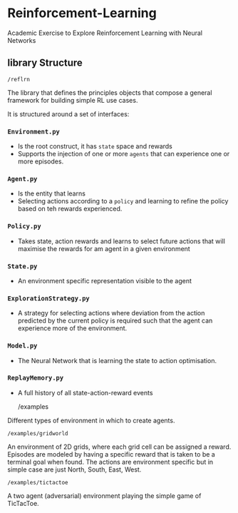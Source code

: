# Reinforcement-Learning
Academic Exercise to Explore Reinforcement Learning with Neural Networks

library Structure
-----------------


    /reflrn
    
The library that defines the principles objects that compose a general framework for building simple RL use cases.

It is structured around a set of interfaces:

### `Environment.py` ###
 * Is the root construct, it has `state` space and rewards
 * Supports the injection of one or more `agents` that can experience one or more episodes.
 
### `Agent.py` ###
* Is the entity that learns
* Selecting actions according to a `policy` and learning to refine the policy based on teh rewards experienced.

### `Policy.py` ###
* Takes state, action rewards and learns to select future actions that will maximise the rewards for am agent in a 
given environment

### `State.py` ###
* An environment specific representation visible to the agent
 
### `ExplorationStrategy.py` ###
* A strategy for selecting actions where deviation from the action predicted by the current policy is required such 
that the agent can experience more of the environment.

### `Model.py` ###
* The Neural Network that is learning the state to action optimisation.

### `ReplayMemory.py` ###
* A full history of all state-action-reward events


    /examples
    
Different types of environment in which to create agents.

    /examples/gridworld
    
An environment of 2D grids, where each grid cell can be assigned a reward. Episodes are modeled by having a specific 
reward that is taken to be a terminal goal when found. The actions are environment specific but in simple case are 
just North, South, East, West.

    /examples/tictactoe
    
A two agent (adversarial) environment playing the simple game of TicTacToe.